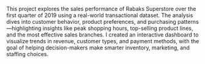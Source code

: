 This project explores the sales performance of Rabaks Superstore over the first quarter of 2019 using a real-world transactional dataset. The analysis dives into customer behavior, product preferences, and purchasing patterns—highlighting insights like peak shopping hours, top-selling product lines, and the most effective sales branches. I created an interactive dashboard to visualize trends in revenue, customer types, and payment methods, with the goal of helping decision-makers make smarter inventory, marketing, and staffing choices.
